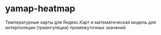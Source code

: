 # yamap-heatmap
Температурные карты для Яндекс.Карт и математическая модель для интерполяции (триангуляции) промежуточных значений
